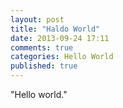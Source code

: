 ```yaml
---
layout: post
title: "Haldo World"
date: 2013-09-24 17:11
comments: true
categories: Hello World
published: true
---
```


"Hello world."